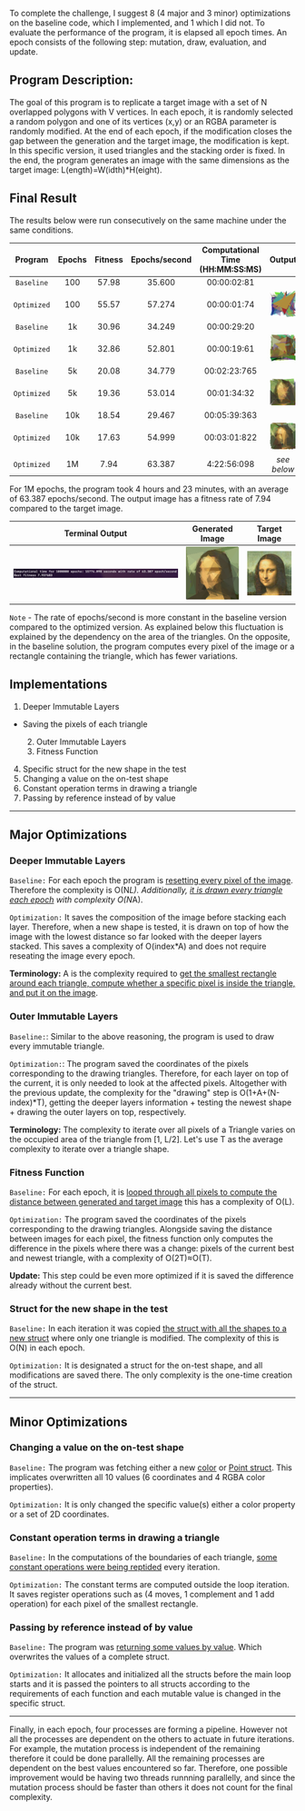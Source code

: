 To complete the challenge, I suggest 8 (4 major and 3 minor) optimizations on the baseline code, which I implemented, and 1 which I did not.
To evaluate the performance of the program, it is elapsed all epoch times. An epoch consists of the following step: mutation, draw, evaluation, and update.

## Program Description:
The goal of this program is to replicate a target image with a set of N overlapped polygons with V vertices. In each epoch, it is randomly selected a random polygon and one of its vertices (x,y) or an RGBA parameter is randomly modified. At the end of each epoch, if the modification closes the gap between the generation and the target image, the modification is kept. In this specific version, it used triangles and the stacking order is fixed. In the end, the program generates an image with the same dimensions as the target image: L(ength)=W(idth)*H(eight).

## Final Result
The results below were run consecutively on the same machine under the same conditions.

Program | Epochs | Fitness | Epochs/second | Computational Time (HH:MM:SS:MS) | Output
:---: | :---: | :---: | :---: | :---: | :---:
`Baseline` | 100 | 57.98 | 35.600 | 00:00:02:81 |
`Optimized` | 100 | 55.57 | 57.274 | 00:00:01:74 | ![Mona Lisa composed by 50 stacked triangles](output-monalisa-100.png)
`Baseline` | 1k | 30.96 | 34.249 | 00:00:29:20 |
`Optimized` | 1k | 32.86 | 52.801 | 00:00:19:61 | ![Mona Lisa composed by 50 stacked triangles](output-monalisa-1e3.png)
`Baseline` | 5k | 20.08 | 34.779 | 00:02:23:765 |
`Optimized` | 5k | 19.36 | 53.014 | 00:01:34:32 | ![Mona Lisa composed by 50 stacked triangles](output-monalisa-5e3.png)
`Baseline` | 10k | 18.54 | 29.467 | 00:05:39:363 |
`Optimized` | 10k | 17.63 | 54.999 | 00:03:01:822 | ![Mona Lisa composed by 50 stacked triangles](output-monalisa-1e4.png)
`Optimized` | 1M | 7.94 | 63.387 | 4:22:56:098 | _see below_

For 1M epochs, the program took 4 hours and 23 minutes, with an average of 63.387 epochs/second. The output image has a fitness rate of 7.94 compared to the target image.

Terminal Output | Generated Image | Target Image
:---: | :---: | :---: 
![Terminal output the previous run](terminal_output_monalisa1e6.jpeg) | ![Mona Lisa composed by 50 stacked triangles](output-monalisa-1e6.png) | ![Mona Lisa composed by 50 stacked triangles](monalisa.png)

`Note` - The rate of epochs/second is more constant in the baseline version compared to the optimized version. As explained below this fluctuation is explained by the dependency on the area of the triangles. On the opposite, in the baseline solution, the program computes every pixel of the image or a rectangle containing the triangle, which has fewer variations.

## Implementations

1. Deeper Immutable Layers
* Saving the pixels of each triangle

    2. Outer Immutable Layers
    3. Fitness Function
4. Specific struct for the new shape in the test
5. Changing a value on the on-test shape
6. Constant operation terms in drawing a triangle
7. Passing by reference instead of by value

---
Major Optimizations
---

### Deeper Immutable Layers
`Baseline:` For each epoch the program is [resetting every pixel of the image](https://github.com/Sinacosa/labs-code-challenge/blob/4bbb23e053ddeda40ecb5adf04ab6b826eef72f5/challenge/src/main.rs#L73). Therefore the complexity is O(N*L). Additionally, [it is drawn every triangle each epoch](https://github.com/Sinacosa/labs-code-challenge/blob/4bbb23e053ddeda40ecb5adf04ab6b826eef72f5/challenge/src/main.rs#L108) with complexity O(N*A).

`Optimization:` It saves the composition of the image before stacking each layer. Therefore, when a new shape is tested, it is drawn on top of how the image with the lowest distance so far looked with the deeper layers stacked. This saves a complexity of O(index*A) and does not require reseating the image every epoch.

**Terminology:** A is the complexity required to [get the smallest rectangle around each triangle, compute whether a specific pixel is inside the triangle, and put it on the image](https://github.com/Sinacosa/labs-code-challenge/blob/4bbb23e053ddeda40ecb5adf04ab6b826eef72f5/challenge/src/main.rs#L200).

### Outer Immutable Layers
`Baseline:`: Similar to the above reasoning, the program is used to draw every immutable triangle.

`Optimization:`: The program saved the coordinates of the pixels corresponding to the drawing triangles. Therefore, for each layer on top of the current, it is only needed to look at the affected pixels. Altogether with the previous update, the complexity for the "drawing" step is O(1+A+(N-index)*T), getting the deeper layers information + testing the newest shape + drawing the outer layers on top, respectively.

**Terminology:** The complexity to iterate over all pixels of a Triangle varies on the occupied area of the triangle from [1, L/2]. Let's use T as the average complexity to iterate over a triangle shape.

### Fitness Function
`Baseline:` For each epoch, it is [looped through all pixels to compute the distance between generated and target image](https://github.com/Sinacosa/labs-code-challenge/blob/4bbb23e053ddeda40ecb5adf04ab6b826eef72f5/challenge/src/main.rs#L116) this has a complexity of O(L).

`Optimization:` The program saved the coordinates of the pixels corresponding to the drawing triangles. Alongside saving the distance between images for each pixel, the fitness function only computes the difference in the pixels where there was a change: pixels of the current best and newest triangle, with a complexity of O(2T)≈O(T).

**Update:** This step could be even more optimized if it is saved the difference already without the current best.

### Struct for the new shape in the test
`Baseline:` In each iteration it was copied [the struct with all the shapes to a new struct](https://github.com/Sinacosa/labs-code-challenge/blob/4bbb23e053ddeda40ecb5adf04ab6b826eef72f5/challenge/src/main.rs#L159) where only one triangle is modified. The complexity of this is O(N) in each epoch.

`Optimization:` It is designated a struct for the on-test shape, and all modifications are saved there. The only complexity is the one-time creation of the struct. 

---
Minor Optimizations
---

### Changing a value on the on-test shape
 `Baseline:` The program was fetching either a new [color](https://github.com/Sinacosa/labs-code-challenge/blob/4bbb23e053ddeda40ecb5adf04ab6b826eef72f5/challenge/src/main.rs#L169) or [Point struct](https://github.com/Sinacosa/labs-code-challenge/blob/4bbb23e053ddeda40ecb5adf04ab6b826eef72f5/challenge/src/main.rs#L165). This implicates overwritten all 10 values (6 coordinates and 4 RGBA color properties). 

`Optimization:` It is only changed the specific value(s) either a color property or a set of 2D coordinates.

### Constant operation terms in drawing a triangle
 `Baseline:` In the computations of the boundaries of each triangle, [some constant operations were being reptided](https://github.com/Sinacosa/labs-code-challenge/blob/4bbb23e053ddeda40ecb5adf04ab6b826eef72f5/challenge/src/main.rs#L220) every iteration.

`Optimization:` The constant terms are computed outside the loop iteration. It saves register operations such as (4 moves, 1 complement and 1 add operation) for each pixel of the smallest rectangle.

### Passing by reference instead of by value
`Baseline:` The program was [returning some values by value](https://github.com/Sinacosa/labs-code-challenge/blob/4bbb23e053ddeda40ecb5adf04ab6b826eef72f5/challenge/src/main.rs#L50). Which overwrites the values of a complete struct.

`Optimization:` It allocates and initialized all the structs before the main loop starts and it is passed the pointers to all structs according to the requirements of each function and each mutable value is changed in the specific struct.

---
Finally, in each epoch, four processes are forming a pipeline. However not all the processes are dependent on the others to actuate in future iterations. For example, the mutation process is independent of the remaining therefore it could be done parallelly. All the remaining processes are dependent on the best values encountered so far. Therefore, one possible improvement would be having two threads runnning parallelly, and since the mutation process should be faster than others it does not count for the final complexity.